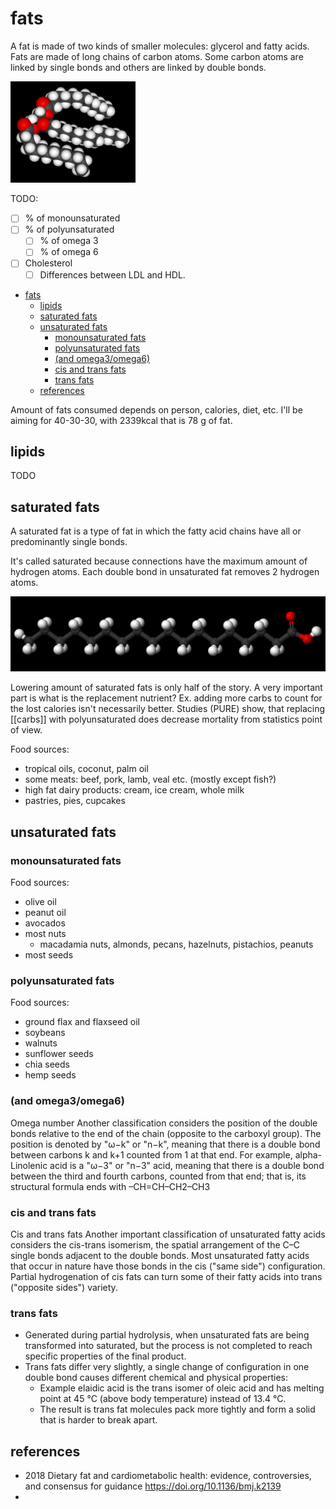 # fats

A fat is made of two kinds of smaller molecules: glycerol and fatty acids. Fats are made of long chains of carbon atoms. Some carbon atoms are linked by single bonds and others are linked by double bonds.

<img src="../attachments/2021-05-18-21-06-02.png" alt="drawing" width="200"/>

TODO:

   - [ ] % of monounsaturated
   - [ ] % of polyunsaturated
     - [ ] % of omega 3
     - [ ] % of omega 6
 - [ ] Cholesterol
   - [ ] Differences between LDL and HDL.

- [fats](#fats)
  - [lipids](#lipids)
  - [saturated fats](#saturated-fats)
  - [unsaturated fats](#unsaturated-fats)
    - [monounsaturated fats](#monounsaturated-fats)
    - [polyunsaturated fats](#polyunsaturated-fats)
    - [(and omega3/omega6)](#and-omega3omega6)
    - [cis and trans fats](#cis-and-trans-fats)
    - [trans fats](#trans-fats)
  - [references](#references)

Amount of fats consumed depends on person, calories, diet, etc.
I'll be aiming for 40-30-30, with 2339kcal that is 78 g of fat.

## lipids

TODO

## saturated fats

A saturated fat is a type of fat in which the fatty acid chains have all or predominantly single bonds. 

It's called saturated because connections have the maximum amount of hydrogen atoms. Each double bond in unsaturated fat removes 2 hydrogen atoms.

![](../attachments/2021-05-18-21-03-30.png)

Lowering amount of saturated fats is only half of the story. A very important part is what is the replacement nutrient? Ex. adding more carbs to count for the lost calories isn't necessarily better. Studies (PURE) show, that replacing [[carbs]] with polyunsaturated does decrease mortality from statistics point of view.

Food sources:
- tropical oils, coconut, palm oil
- some meats: beef, pork, lamb, veal etc. (mostly except fish?) 
- high fat dairy products: cream, ice cream, whole milk
- pastries, pies, cupcakes

## unsaturated fats

### monounsaturated fats

Food sources:
- olive oil
- peanut oil
- avocados
- most nuts
  - macadamia nuts, almonds, pecans, hazelnuts, pistachios, peanuts
- most seeds

### polyunsaturated fats 

Food sources:
- ground flax and flaxseed oil
- soybeans
- walnuts
- sunflower seeds
- chia seeds
- hemp seeds

### (and omega3/omega6)

Omega number
Another classification considers the position of the double bonds relative to the end of the chain (opposite to the carboxyl group). The position is denoted by "ω−k" or "n−k", meaning that there is a double bond between carbons k and k+1 counted from 1 at that end. For example, alpha-Linolenic acid is a "ω−3" or "n−3" acid, meaning that there is a double bond between the third and fourth carbons, counted from that end; that is, its structural formula ends with –CH=CH–CH2–CH3

### cis and trans fats

Cis and trans fats
Another important classification of unsaturated fatty acids considers the cis-trans isomerism, the spatial arrangement of the C–C single bonds adjacent to the double bonds. Most unsaturated fatty acids that occur in nature have those bonds in the cis ("same side") configuration. Partial hydrogenation of cis fats can turn some of their fatty acids into trans ("opposite sides") variety.

### trans fats
- Generated during partial hydrolysis, when unsaturated fats are being transformed into saturated, but the process is not completed to reach specific properties of the final product.
- Trans fats differ very slightly, a single change of configuration in one double bond causes different chemical and physical properties:
  - Example elaidic acid is the trans isomer of oleic acid and has melting point at 45 °C (above body temperature) instead of 13.4 °C.
  - The result is trans fat molecules pack more tightly and form a solid that is harder to break apart.


## references
- 2018 Dietary fat and cardiometabolic health: evidence, controversies, and consensus for guidance https://doi.org/10.1136/bmj.k2139
- 